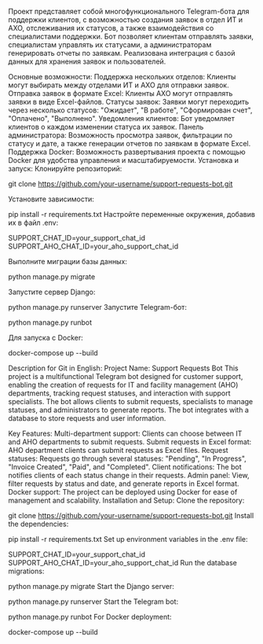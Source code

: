Проект представляет собой многофункционального Telegram-бота для поддержки клиентов, с возможностью создания заявок в отдел ИТ и АХО, отслеживания их статусов, а также взаимодействия со специалистами поддержки. Бот позволяет клиентам отправлять заявки, специалистам управлять их статусами, а администраторам генерировать отчеты по заявкам. Реализована интеграция с базой данных для хранения заявок и пользователей.

Основные возможности:
Поддержка нескольких отделов: Клиенты могут выбирать между отделами ИТ и АХО для отправки заявок.
Отправка заявок в формате Excel: Клиенты АХО могут отправлять заявки в виде Excel-файлов.
Статусы заявок: Заявки могут переходить через несколько статусов: "Ожидает", "В работе", "Сформирован счет", "Оплачено", "Выполнено".
Уведомления клиентов: Бот уведомляет клиентов о каждом изменении статуса их заявок.
Панель администратора: Возможность просмотра заявок, фильтрации по статусу и дате, а также генерации отчетов по заявкам в формате Excel.
Поддержка Docker: Возможность развертывания проекта с помощью Docker для удобства управления и масштабируемости.
Установка и запуск:
Клонируйте репозиторий:


git clone https://github.com/your-username/support-requests-bot.git

Установите зависимости:

pip install -r requirements.txt
Настройте переменные окружения, добавив их в файл .env:


SUPPORT_CHAT_ID=your_support_chat_id
SUPPORT_AHO_CHAT_ID=your_aho_support_chat_id

Выполните миграции базы данных:

python manage.py migrate

Запустите сервер Django:

python manage.py runserver
Запустите Telegram-бот:

python manage.py runbot

Для запуска с Docker:

docker-compose up --build


Description for Git in English:
Project Name: Support Requests Bot
This project is a multifunctional Telegram bot designed for customer support, enabling the creation of requests for IT and facility management (AHO) departments, tracking request statuses, and interaction with support specialists. The bot allows clients to submit requests, specialists to manage statuses, and administrators to generate reports. The bot integrates with a database to store requests and user information.

Key Features:
Multi-department support: Clients can choose between IT and AHO departments to submit requests.
Submit requests in Excel format: AHO department clients can submit requests as Excel files.
Request statuses: Requests go through several statuses: "Pending", "In Progress", "Invoice Created", "Paid", and "Completed".
Client notifications: The bot notifies clients of each status change in their requests.
Admin panel: View, filter requests by status and date, and generate reports in Excel format.
Docker support: The project can be deployed using Docker for ease of management and scalability.
Installation and Setup:
Clone the repository:

git clone https://github.com/your-username/support-requests-bot.git
Install the dependencies:

pip install -r requirements.txt
Set up environment variables in the .env file:


SUPPORT_CHAT_ID=your_support_chat_id
SUPPORT_AHO_CHAT_ID=your_aho_support_chat_id
Run the database migrations:

python manage.py migrate
Start the Django server:

python manage.py runserver
Start the Telegram bot:

python manage.py runbot
For Docker deployment:

docker-compose up --build
